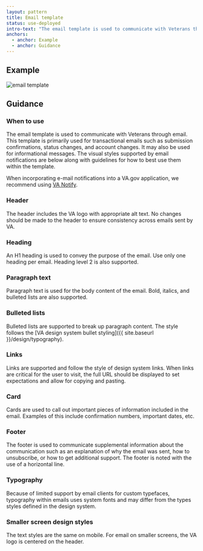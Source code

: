 ```yaml
---
layout: pattern
title: Email template
status: use-deployed
intro-text: "The email template is used to communicate with Veterans through email."
anchors:
  - anchor: Example
  - anchor: Guidance
---
```


## Example

![email template]({{site.baseurl}}/images/email-template.png)

## Guidance

### When to use
The email template is used to communicate with Veterans through email. This template is primarily used for transactional emails such as submission confirmations, status changes, and account changes. It may also be used for informational messages. The visual styles supported by email notifications are below along with guidelines for how to best use them within the
template. 

When incorporating e-mail notifications into a VA.gov application, we recommend using [VA Notify](https://github.com/department-of-veterans-affairs/va.gov-team/tree/master/products/va-notify).

### Header
The header includes the VA logo with appropriate alt text. No changes should be made to the header to ensure consistency across emails sent by VA.

### Heading
An H1 heading is used to convey the purpose of the email. Use only one heading per email.
Heading level 2 is also supported.

### Paragraph text
Paragraph text is used for the body content of the email. Bold, italics, and bulleted lists are also supported. 

### Bulleted lists
Bulleted lists are supported to break up paragraph content. The style follows the [VA design system bullet styling]({{ site.baseurl }}/design/typography).

### Links
Links are supported and follow the style of design system links. When links are critical for the user to visit, the full URL should be displayed to set expectations and allow for copying and pasting. 

### Card
Cards are used to call out important pieces of information included in the email. Examples of this include confirmation numbers, important dates, etc.

### Footer
The footer is used to communicate supplemental information about the communication such as an explanation of why the email was sent, how to unsubscribe, or how to get additional support.
The footer is noted with the use of a horizontal line.

### Typography
Because of limited support by email clients for custom typefaces, typography within emails uses system fonts and may differ from the types styles defined in the design system.

### Smaller screen design styles
The text styles are the same on mobile. For email on smaller screens, the VA logo is centered on the header. 


